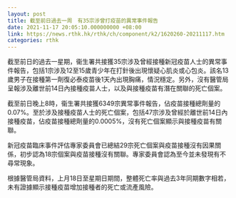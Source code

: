```yaml
---
layout: post
title: 截至前日過去一周　有35宗涉曾打疫苗的異常事件報告
date: 2021-11-17 20:05:10.000000000 +08:00
link: https://news.rthk.hk/rthk/ch/component/k2/1620260-20211117.htm
categories: rthk
---
```


截至前日的過去一星期，衞生署共接獲35宗涉及曾經接種新冠疫苗人士的異常事件報告，包括1宗涉及12至15歲青少年在打針後出現懷疑心肌炎或心包炎。該名13歲男子在接種第一劑復必泰疫苗後1天內出現胸痛，情況穩定。另外，沒有醫管局呈報涉及離世前14日內接種疫苗人士，以及與接種疫苗有潛在關聯的死亡個案。

截至前日晚上8時，衞生署共接獲6349宗異常事件報告，佔疫苗接種總劑量的0.07%。至於涉及接種疫苗人士的死亡個案，包括47宗涉及曾經於離世前14日內接種疫苗，佔疫苗接種總劑量的0.0005%，沒有死亡個案顯示與接種疫苗有關聯。

新冠疫苗臨床事件評估專家委員會已總結29宗死亡個案與疫苗接種沒有因果關係，初步認為18宗個案與疫苗接種沒有關聯。專家委員會認為至今並未發現有不尋常現象。

根據醫管局資料，上月18日至星期日期間，整體死亡率與過去3年同期數字相若，未有證據顯示接種疫苗增加接種者的死亡或流產風險。
